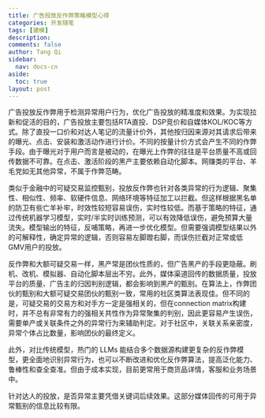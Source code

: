 ```yaml
---
title: 广告投放反作弊策略模型心得
categories: 开发随笔
tags: [建模]
description: 
comments: false
author: Tang Qi
sidebar:
  nav: docs-cn
aside:
  toc: true
layout: post
---
```


广告投放反作弊用于检测异常用户行为，优化广告投放的精准度和效果。为实现拉新和促活的目的，广告投放主要包括RTA直投、DSP竞价和自媒体KOL/KOC等方式。除了直投一口价和对达人笔记的流量计价外，其他按归因来源对其请求后带来的曝光、点击、安装和激活动作进行计价。不同的按量计价方式会产生不同的作弊手段。由于曝光对于用户而言是被动的，在曝光上作弊的往往是平台质量不高或回传数据不可靠。在点击、激活阶段的黑产主要依赖自动化脚本。网赚类的平台、羊毛党如无其他异常，不属于作弊范畴。



类似于金融中的可疑交易监控甄别，投放反作弊也针对各类异常的行为逻辑、聚集性、相似性、频率、软硬件信息、网络环境等特征加工以拦截。但这样根据黑名单的防卫有些亡羊补牢，时效性较短容易误伤，实时性较低。而基于策略的特征，通过传统机器学习模型，实时/半实时训练预测，可以有效降低误伤，避免预算大量流失。模型输出的特征，反哺策略，再进一步优化模型。但需要强调模型结果以外的可解释性，确定异常的逻辑，否则容易左脚蹬右脚，而误伤拦截对正常或低GMV用户的投放。



反作弊和大额可疑交易一样，黑产常是团伙性质的，但广告黑产的手段更隐蔽。刷机、改机、模拟器、自动化脚本层出不穷。此外，媒体渠道回传的数据质量，投放平台的质量、广告主的归因判别逻辑，都会影响到黑产的甄别。在算法上，作弊团伙的甄别和大额可疑交易团伙的甄别一致，常用的社区类算法表现佳。但不同的是，可疑交易的交易方和对手方一定是强相关的，但在connection matrix构建时，并不总有非常有力的强相关共性作为异常聚集的判别，因此更容易产生误伤，需要单产或关联条件之外的异常行为来辅助判定。对于社区中，关联关系亲密度，异常个体占比数量，影响团伙的最终定义。



此外，对比传统模型，热门的 LLMs 能结合多个数据源构建更复杂的反作弊模型，更全面地识别异常行为，也可以不断改进和优化反作弊算法，提高泛化能力、鲁棒性和查全查准。但由于成本实现，目前更常用于商货品详情，客服和业务场景中。



针对达人的投放，是否异常主要凭借关键词后续效果。这部分媒体回传的可用于异常甄别的信息比较有限。















